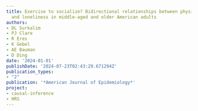 ```yaml
---
title: Exercise to socialize? Bidirectional relationships between physical activity
  and loneliness in middle-aged and older American adults
authors:
- DL Surkalim
- PJ Clare
- R Eres
- K Gebel
- AE Bauman
- D Ding
date: '2024-01-01'
publishDate: '2024-07-23T02:43:29.671294Z'
publication_types:
- "2"
publication: '*American Journal of Epidemiology*'
project:
- causal-inference
- HRS
---
```

